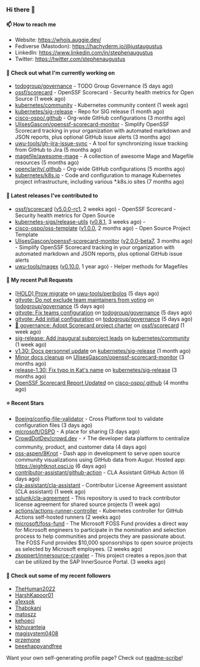 ### Hi there 👋

#### 📫 How to reach me

- Website: https://whois.auggie.dev/
- Fediverse (Mastodon): https://hachyderm.io/@justaugustus
- LinkedIn: https://www.linkedin.com/in/stephenaugustus
- Twitter: https://twitter.com/stephenaugustus

#### 👷 Check out what I'm currently working on

- [todogroup/governance](https://github.com/todogroup/governance) - TODO Group Governance (5 days ago)
- [ossf/scorecard](https://github.com/ossf/scorecard) - OpenSSF Scorecard - Security health metrics for Open Source (1 week ago)
- [kubernetes/community](https://github.com/kubernetes/community) - Kubernetes community content (1 week ago)
- [kubernetes/sig-release](https://github.com/kubernetes/sig-release) - Repo for SIG release (1 month ago)
- [cisco-ospo/.github](https://github.com/cisco-ospo/.github) - Org-wide GitHub configurations (3 months ago)
- [UlisesGascon/openssf-scorecard-monitor](https://github.com/UlisesGascon/openssf-scorecard-monitor) - Simplify OpenSSF Scorecard tracking in your organization with automated markdown and JSON reports, plus optional GitHub issue alerts (3 months ago)
- [uwu-tools/gh-jira-issue-sync](https://github.com/uwu-tools/gh-jira-issue-sync) - A tool for synchronizing issue tracking from GitHub to Jira (5 months ago)
- [magefile/awesome-mage](https://github.com/magefile/awesome-mage) - A collection of awesome Mage and Magefile resources (5 months ago)
- [openclarity/.github](https://github.com/openclarity/.github) - Org-wide GitHub configurations (5 months ago)
- [kubernetes/k8s.io](https://github.com/kubernetes/k8s.io) - Code and configuration to manage Kubernetes project infrastructure, including various *.k8s.io sites (7 months ago)

#### 🔭 Latest releases I've contributed to

- [ossf/scorecard](https://github.com/ossf/scorecard) ([v5.0.0-rc1](https://github.com/ossf/scorecard/releases/tag/v5.0.0-rc1), 2 weeks ago) - OpenSSF Scorecard - Security health metrics for Open Source
- [kubernetes-sigs/release-utils](https://github.com/kubernetes-sigs/release-utils) ([v0.8.1](https://github.com/kubernetes-sigs/release-utils/releases/tag/v0.8.1), 3 weeks ago) - 
- [cisco-ospo/oss-template](https://github.com/cisco-ospo/oss-template) ([v1.0.0](https://github.com/cisco-ospo/oss-template/releases/tag/v1.0.0), 2 months ago) - Open Source Project Template
- [UlisesGascon/openssf-scorecard-monitor](https://github.com/UlisesGascon/openssf-scorecard-monitor) ([v2.0.0-beta7](https://github.com/UlisesGascon/openssf-scorecard-monitor/releases/tag/v2.0.0-beta7), 3 months ago) - Simplify OpenSSF Scorecard tracking in your organization with automated markdown and JSON reports, plus optional GitHub issue alerts
- [uwu-tools/magex](https://github.com/uwu-tools/magex) ([v0.10.0](https://github.com/uwu-tools/magex/releases/tag/v0.10.0), 1 year ago) - Helper methods for Magefiles

#### 🔨 My recent Pull Requests

- [[HOLD] Prow migrate](https://github.com/uwu-tools/peribolos/pull/338) on [uwu-tools/peribolos](https://github.com/uwu-tools/peribolos) (5 days ago)
- [gitvote: Do not exclude team maintainers from voting](https://github.com/todogroup/governance/pull/329) on [todogroup/governance](https://github.com/todogroup/governance) (5 days ago)
- [gitvote: Fix teams configuration](https://github.com/todogroup/governance/pull/328) on [todogroup/governance](https://github.com/todogroup/governance) (5 days ago)
- [gitvote: Add initial configuration](https://github.com/todogroup/governance/pull/327) on [todogroup/governance](https://github.com/todogroup/governance) (5 days ago)
- [:book: governance: Adopt Scorecard project charter](https://github.com/ossf/scorecard/pull/4054) on [ossf/scorecard](https://github.com/ossf/scorecard) (1 week ago)
- [sig-release: Add inaugural subproject leads](https://github.com/kubernetes/community/pull/7839) on [kubernetes/community](https://github.com/kubernetes/community) (1 week ago)
- [v1.30: Docs personnel update](https://github.com/kubernetes/sig-release/pull/2458) on [kubernetes/sig-release](https://github.com/kubernetes/sig-release) (1 month ago)
- [Minor docs cleanup](https://github.com/UlisesGascon/openssf-scorecard-monitor/pull/72) on [UlisesGascon/openssf-scorecard-monitor](https://github.com/UlisesGascon/openssf-scorecard-monitor) (3 months ago)
- [release-1.30: Fix typo in Kat&#39;s name](https://github.com/kubernetes/sig-release/pull/2406) on [kubernetes/sig-release](https://github.com/kubernetes/sig-release) (3 months ago)
- [OpenSSF Scorecard Report Updated](https://github.com/cisco-ospo/.github/pull/53) on [cisco-ospo/.github](https://github.com/cisco-ospo/.github) (4 months ago)

#### ⭐ Recent Stars

- [Boeing/config-file-validator](https://github.com/Boeing/config-file-validator) - Cross Platform tool to validate configuration files (3 days ago)
- [microsoft/OSPO](https://github.com/microsoft/OSPO) - A place for sharing (3 days ago)
- [CrowdDotDev/crowd.dev](https://github.com/CrowdDotDev/crowd.dev) - ⚡️ The developer data platform to centralize community, product, and customer data (4 days ago)
- [oss-aspen/8Knot](https://github.com/oss-aspen/8Knot) - Dash app in development to serve open source community visualizations using GitHub data from Augur. Hosted app: https://eightknot.osci.io (6 days ago)
- [contributor-assistant/github-action](https://github.com/contributor-assistant/github-action) - CLA Assistant GitHub Action (6 days ago)
- [cla-assistant/cla-assistant](https://github.com/cla-assistant/cla-assistant) - Contributor License Agreement assistant (CLA assistant) (1 week ago)
- [splunk/cla-agreement](https://github.com/splunk/cla-agreement) - This repository is used to track contributor license agreement for shared source projects (1 week ago)
- [actions/actions-runner-controller](https://github.com/actions/actions-runner-controller) - Kubernetes controller for GitHub Actions self-hosted runners (2 weeks ago)
- [microsoft/foss-fund](https://github.com/microsoft/foss-fund) - The Microsoft FOSS Fund provides a direct way for Microsoft engineers to participate in the nomination and selection process to help communities and projects they are passionate about. The FOSS Fund provides $10,000 sponsorships to open source projects as selected by Microsoft employees. (2 weeks ago)
- [zkoppert/innersource-crawler](https://github.com/zkoppert/innersource-crawler) - This project creates a repos.json that can be utilized by the SAP InnerSource Portal. (3 weeks ago)

#### 👯 Check out some of my recent followers

- [TheHuman2022](https://github.com/TheHuman2022)
- [HarshKapoor01](https://github.com/HarshKapoor01)
- [a1exsok](https://github.com/a1exsok)
- [Thabokani](https://github.com/Thabokani)
- [matoszz](https://github.com/matoszz)
- [kehoecj](https://github.com/kehoecj)
- [kbhuvanteja](https://github.com/kbhuvanteja)
- [magisystem0408](https://github.com/magisystem0408)
- [przemone](https://github.com/przemone)
- [beeehappyandfree](https://github.com/beeehappyandfree)

Want your own self-generating profile page? Check out [readme-scribe](https://github.com/muesli/readme-scribe)!
